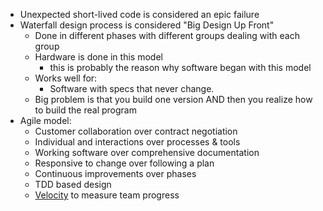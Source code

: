 * Unexpected short-lived code is considered an epic failure
* Waterfall design process is considered "Big Design Up Front"
  * Done in different phases with different groups dealing with each group
  * Hardware is done in this model
    * this is probably the reason why software began with this model
  * Works well for:
    * Software with specs that never change.
  * Big problem is that you build one version AND then you realize how to build the real program
* Agile model:
  * Customer collaboration over contract negotiation
  * Individual and interactions over processes & tools
  * Working software over comprehensive documentation
  * Responsive to change over following a plan
  * Continuous improvements over phases
  * TDD based design
  * [Velocity][1] to measure team progress

[1]: https://en.wikipedia.org/wiki/Velocity_(software_development)